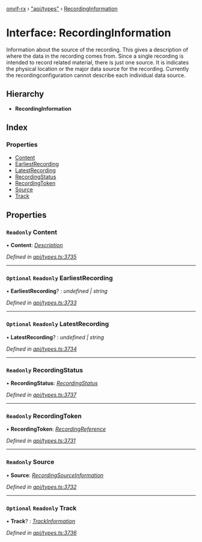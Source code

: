 [onvif-rx](../README.md) › ["api/types"](../modules/_api_types_.md) › [RecordingInformation](_api_types_.recordinginformation.md)

# Interface: RecordingInformation

Information about the source of the recording. This gives a description of where the data in the recording comes from. Since a single
					recording is intended to record related material, there is just one source. It is indicates the physical location or the
					major data source for the recording. Currently the recordingconfiguration cannot describe each individual data source.

## Hierarchy

* **RecordingInformation**

## Index

### Properties

* [Content](_api_types_.recordinginformation.md#readonly-content)
* [EarliestRecording](_api_types_.recordinginformation.md#optional-readonly-earliestrecording)
* [LatestRecording](_api_types_.recordinginformation.md#optional-readonly-latestrecording)
* [RecordingStatus](_api_types_.recordinginformation.md#readonly-recordingstatus)
* [RecordingToken](_api_types_.recordinginformation.md#readonly-recordingtoken)
* [Source](_api_types_.recordinginformation.md#readonly-source)
* [Track](_api_types_.recordinginformation.md#optional-readonly-track)

## Properties

### `Readonly` Content

• **Content**: *[Description](../modules/_api_types_.md#description)*

*Defined in [api/types.ts:3735](https://github.com/patrickmichalina/onvif-rx/blob/3e9b152/src/api/types.ts#L3735)*

___

### `Optional` `Readonly` EarliestRecording

• **EarliestRecording**? : *undefined | string*

*Defined in [api/types.ts:3733](https://github.com/patrickmichalina/onvif-rx/blob/3e9b152/src/api/types.ts#L3733)*

___

### `Optional` `Readonly` LatestRecording

• **LatestRecording**? : *undefined | string*

*Defined in [api/types.ts:3734](https://github.com/patrickmichalina/onvif-rx/blob/3e9b152/src/api/types.ts#L3734)*

___

### `Readonly` RecordingStatus

• **RecordingStatus**: *[RecordingStatus](../enums/_api_types_.recordingstatus.md)*

*Defined in [api/types.ts:3737](https://github.com/patrickmichalina/onvif-rx/blob/3e9b152/src/api/types.ts#L3737)*

___

### `Readonly` RecordingToken

• **RecordingToken**: *[RecordingReference](../modules/_api_types_.md#recordingreference)*

*Defined in [api/types.ts:3731](https://github.com/patrickmichalina/onvif-rx/blob/3e9b152/src/api/types.ts#L3731)*

___

### `Readonly` Source

• **Source**: *[RecordingSourceInformation](_api_types_.recordingsourceinformation.md)*

*Defined in [api/types.ts:3732](https://github.com/patrickmichalina/onvif-rx/blob/3e9b152/src/api/types.ts#L3732)*

___

### `Optional` `Readonly` Track

• **Track**? : *[TrackInformation](_api_types_.trackinformation.md)*

*Defined in [api/types.ts:3736](https://github.com/patrickmichalina/onvif-rx/blob/3e9b152/src/api/types.ts#L3736)*
